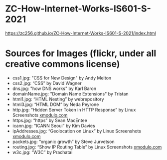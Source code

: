 # ZC-How-Internet-Works-IS601-S-2021

https://zc256.github.io/ZC-How-Internet-Works-IS601-S-2021/index.html

# Sources for Images (flickr, under all creative commons license)
- css1.jpg: "CSS for New Design" by Andy Melton
- css2.jpg: “CSS” by David Wagner
- dns.jpg: "how DNS works" by Karl Baron
- domainName.jpg: "Domain Name Extensions" by Tristan
- html1.jpg: “HTML Nesting” by webrepository
- html3.jpg: “HTML DOM” by Neda Peyrone
- http.jpg: “Hidden Server Token in HTTP Response” by Linux Screenshots [xmodulo.com](https://www.xmodulo.com/)
- https.jpg: “https” by Sean MacEntee
- icann.jpg: “ICANN Seoul” by Kim Davies
- ipAddresses.jpg: “Geolocation on Linux” by Linux Screenshots [xmodulo.com](https://www.xmodulo.com/)
- packets.jpg: “organic growth” by Steve Jurvetson
- routing.jpg: “Show IP Routing Table” by Linux Screenshots [xmodulo.com](https://www.xmodulo.com/)
- w3c.jpg: “W3C” by Prachatai
